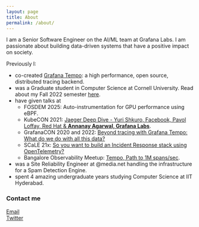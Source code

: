 ```yaml
---
layout: page
title: About
permalink: /about/
---
```


I am a Senior Software Engineer on the AI/ML team at Grafana Labs. I am passionate about building data-driven systems that have a positive impact on society.


Previously I:
- co-created [Grafana Tempo](https://github.com/grafana/tempo/): a high performance, open source, distributed tracing backend.
- was a Graduate student in Computer Science at Cornell University. Read about my Fall 2022 semester [here]([url](https://annanay25.github.io/Cornell-Tech-Fall-Wrapped/)).
- have given talks at
  - FOSDEM 2025: Auto-instrumentation for GPU performance using eBPF.
  - KubeCON 2021: [Jaeger Deep Dive - Yuri Shkuro, Facebook, Pavol Loffay, Red Hat & **Annanay Agarwal, Grafana Labs**](https://www.youtube.com/watch?v=dv77X0PSW00).
  - GrafanaCON 2020 and 2022: [Beyond tracing with Grafana Tempo: What do we do with all this data?](https://grafana.com/go/grafanaconline/2022/grafana-tempo-new-distributed-tracking-features/)
  - SCaLE 21x: [So you want to build an Incident Response stack using OpenTelemetry?](https://www.socallinuxexpo.org/scale/21x/presentations/so-you-want-build-incident-response-stack-using-opentelemetry)
  - Bangalore Observability Meetup: [Tempo, Path to 1M spans/sec](https://www.youtube.com/watch?v=2LELhbs09cc).
- was a Site Reliability Engineer at @media.net handling the infrastructure for a Spam Detection Engine.
- spent 4 amazing undergraduate years studying Computer Science at IIT Hyderabad.

### Contact me

[Email](mailto:annanayagarwal@gmail.com)  
[Twitter](www.twitter.com/mrannanay)
